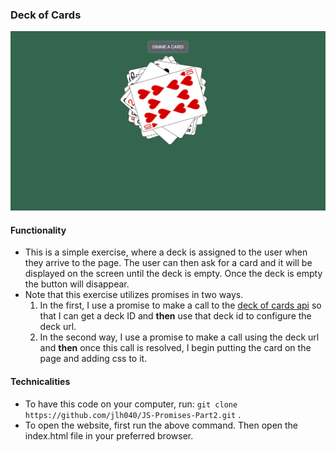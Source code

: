 ### Deck of Cards

![Deck of cards image](deckss.png)

#### Functionality

- This is a simple exercise, where a deck is assigned to the user when they arrive to the page. The user can then ask for a card and it will be displayed on the screen until the deck is empty. Once the deck is empty the button will disappear.
- Note that this exercise utilizes promises in two ways. 
  1. In the first, I use a promise to make a call to the [deck of cards api](http://deckofcardsapi.com/) so that I can get a deck ID and **then** use that deck id to configure the deck url.
  2. In the second way, I use a promise to make a call using the deck url and **then** once this call is resolved, I begin putting the card on the page and adding css to it.

#### Technicalities

- To have this code on your computer, run: `git clone https://github.com/jlh040/JS-Promises-Part2.git` .
- To open the website, first run the above command. Then open the index.html file in your preferred browser.